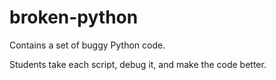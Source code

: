 # broken-python
Contains a set of buggy Python code. 

Students take each script, debug it, and make the code better.

